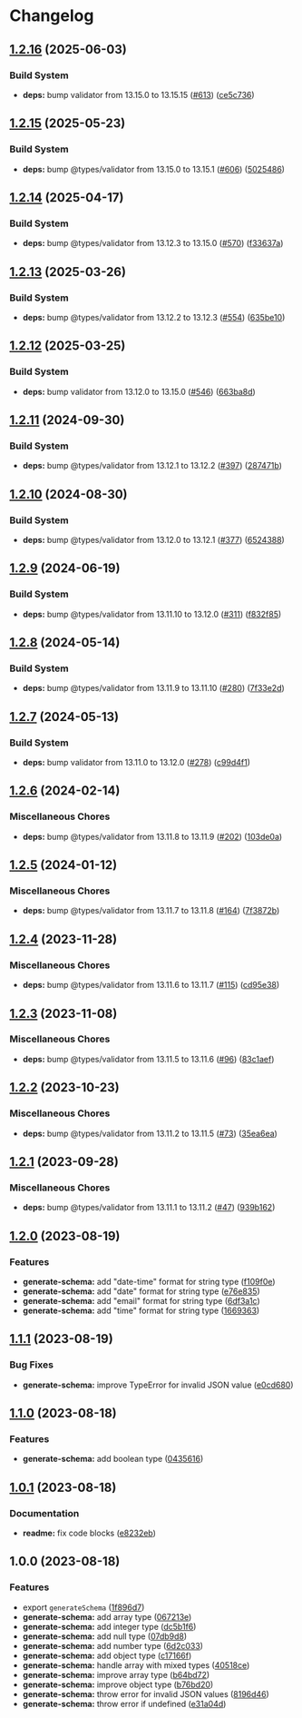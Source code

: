 # Changelog

## [1.2.16](https://github.com/braze-community/json-schema-it/compare/v1.2.15...v1.2.16) (2025-06-03)


### Build System

* **deps:** bump validator from 13.15.0 to 13.15.15 ([#613](https://github.com/braze-community/json-schema-it/issues/613)) ([ce5c736](https://github.com/braze-community/json-schema-it/commit/ce5c7368f16e4615200ae9b4ff0041ff1f64b504))

## [1.2.15](https://github.com/braze-community/json-schema-it/compare/v1.2.14...v1.2.15) (2025-05-23)


### Build System

* **deps:** bump @types/validator from 13.15.0 to 13.15.1 ([#606](https://github.com/braze-community/json-schema-it/issues/606)) ([5025486](https://github.com/braze-community/json-schema-it/commit/5025486d63f1111f95c7a48692108fe93d0e3f52))

## [1.2.14](https://github.com/braze-community/json-schema-it/compare/v1.2.13...v1.2.14) (2025-04-17)


### Build System

* **deps:** bump @types/validator from 13.12.3 to 13.15.0 ([#570](https://github.com/braze-community/json-schema-it/issues/570)) ([f33637a](https://github.com/braze-community/json-schema-it/commit/f33637a82a2af7b5c8c73510fc5ef5ce6354ed9c))

## [1.2.13](https://github.com/braze-community/json-schema-it/compare/v1.2.12...v1.2.13) (2025-03-26)


### Build System

* **deps:** bump @types/validator from 13.12.2 to 13.12.3 ([#554](https://github.com/braze-community/json-schema-it/issues/554)) ([635be10](https://github.com/braze-community/json-schema-it/commit/635be10ed14ad684cf2dd5a84e82390ebfb94ee2))

## [1.2.12](https://github.com/braze-community/json-schema-it/compare/v1.2.11...v1.2.12) (2025-03-25)


### Build System

* **deps:** bump validator from 13.12.0 to 13.15.0 ([#546](https://github.com/braze-community/json-schema-it/issues/546)) ([663ba8d](https://github.com/braze-community/json-schema-it/commit/663ba8de34a18ea8c573400d225f1cb0b60abacd))

## [1.2.11](https://github.com/braze-community/json-schema-it/compare/v1.2.10...v1.2.11) (2024-09-30)


### Build System

* **deps:** bump @types/validator from 13.12.1 to 13.12.2 ([#397](https://github.com/braze-community/json-schema-it/issues/397)) ([287471b](https://github.com/braze-community/json-schema-it/commit/287471beaa3d1b0ba6977b99ad79857ed9cd6a05))

## [1.2.10](https://github.com/braze-community/json-schema-it/compare/v1.2.9...v1.2.10) (2024-08-30)


### Build System

* **deps:** bump @types/validator from 13.12.0 to 13.12.1 ([#377](https://github.com/braze-community/json-schema-it/issues/377)) ([6524388](https://github.com/braze-community/json-schema-it/commit/65243888f8b8dae555ac00f8495f88b11d8a8a6c))

## [1.2.9](https://github.com/braze-community/json-schema-it/compare/v1.2.8...v1.2.9) (2024-06-19)


### Build System

* **deps:** bump @types/validator from 13.11.10 to 13.12.0 ([#311](https://github.com/braze-community/json-schema-it/issues/311)) ([f832f85](https://github.com/braze-community/json-schema-it/commit/f832f85c3da1cd5fc5f4569aaa67ebfa274ac022))

## [1.2.8](https://github.com/braze-community/json-schema-it/compare/v1.2.7...v1.2.8) (2024-05-14)


### Build System

* **deps:** bump @types/validator from 13.11.9 to 13.11.10 ([#280](https://github.com/braze-community/json-schema-it/issues/280)) ([7f33e2d](https://github.com/braze-community/json-schema-it/commit/7f33e2d7b97c8d06e560779a5a8fc20acb84cad1))

## [1.2.7](https://github.com/braze-community/json-schema-it/compare/v1.2.6...v1.2.7) (2024-05-13)


### Build System

* **deps:** bump validator from 13.11.0 to 13.12.0 ([#278](https://github.com/braze-community/json-schema-it/issues/278)) ([c99d4f1](https://github.com/braze-community/json-schema-it/commit/c99d4f19dc3a18c4f8496e7b585c68c92b3a05de))

## [1.2.6](https://github.com/braze-community/json-schema-it/compare/v1.2.5...v1.2.6) (2024-02-14)


### Miscellaneous Chores

* **deps:** bump @types/validator from 13.11.8 to 13.11.9 ([#202](https://github.com/braze-community/json-schema-it/issues/202)) ([103de0a](https://github.com/braze-community/json-schema-it/commit/103de0ad07bc6ea3da7cdfec11d618a41e55499a))

## [1.2.5](https://github.com/braze-community/json-schema-it/compare/v1.2.4...v1.2.5) (2024-01-12)


### Miscellaneous Chores

* **deps:** bump @types/validator from 13.11.7 to 13.11.8 ([#164](https://github.com/braze-community/json-schema-it/issues/164)) ([7f3872b](https://github.com/braze-community/json-schema-it/commit/7f3872b4725c16e6022dd7a277c7d87e6a0a0b2e))

## [1.2.4](https://github.com/braze-community/json-schema-it/compare/v1.2.3...v1.2.4) (2023-11-28)


### Miscellaneous Chores

* **deps:** bump @types/validator from 13.11.6 to 13.11.7 ([#115](https://github.com/braze-community/json-schema-it/issues/115)) ([cd95e38](https://github.com/braze-community/json-schema-it/commit/cd95e3899cab411d4158de064f46a688fff75294))

## [1.2.3](https://github.com/braze-community/json-schema-it/compare/v1.2.2...v1.2.3) (2023-11-08)


### Miscellaneous Chores

* **deps:** bump @types/validator from 13.11.5 to 13.11.6 ([#96](https://github.com/braze-community/json-schema-it/issues/96)) ([83c1aef](https://github.com/braze-community/json-schema-it/commit/83c1aef3599358e04a2c2c8a2af2fe20965588ef))

## [1.2.2](https://github.com/braze-community/json-schema-it/compare/v1.2.1...v1.2.2) (2023-10-23)


### Miscellaneous Chores

* **deps:** bump @types/validator from 13.11.2 to 13.11.5 ([#73](https://github.com/braze-community/json-schema-it/issues/73)) ([35ea6ea](https://github.com/braze-community/json-schema-it/commit/35ea6ea6f210f5e6f09630f2b4f8a15330cee285))

## [1.2.1](https://github.com/braze-community/json-schema-it/compare/v1.2.0...v1.2.1) (2023-09-28)


### Miscellaneous Chores

* **deps:** bump @types/validator from 13.11.1 to 13.11.2 ([#47](https://github.com/braze-community/json-schema-it/issues/47)) ([939b162](https://github.com/braze-community/json-schema-it/commit/939b1624bb52274bbe48bce9e58001b1aa1d5238))

## [1.2.0](https://github.com/braze-community/json-schema-it/compare/v1.1.1...v1.2.0) (2023-08-19)


### Features

* **generate-schema:** add "date-time" format for string type ([f109f0e](https://github.com/braze-community/json-schema-it/commit/f109f0ed075dcaf4d40dfab1958784e6bfe92661))
* **generate-schema:** add "date" format for string type ([e76e835](https://github.com/braze-community/json-schema-it/commit/e76e835f773bbc9a5eafb8f5bbf0b077bd1d5572))
* **generate-schema:** add "email" format for string type ([6df3a1c](https://github.com/braze-community/json-schema-it/commit/6df3a1c644e06e2f1b96262ddc21d51a18ca33f3))
* **generate-schema:** add "time" format for string type ([1669363](https://github.com/braze-community/json-schema-it/commit/1669363656463e1cd6995d2c89778ea3040b28bc))

## [1.1.1](https://github.com/braze-community/json-schema-it/compare/v1.1.0...v1.1.1) (2023-08-19)


### Bug Fixes

* **generate-schema:** improve TypeError for invalid JSON value ([e0cd680](https://github.com/braze-community/json-schema-it/commit/e0cd6800f845271b3ebbfe38469e6f411e5d1b40))

## [1.1.0](https://github.com/braze-community/json-schema-it/compare/v1.0.1...v1.1.0) (2023-08-18)


### Features

* **generate-schema:** add boolean type ([0435616](https://github.com/braze-community/json-schema-it/commit/04356165539d28f2f31f43be2f2b71ce88e6f35e))

## [1.0.1](https://github.com/braze-community/json-schema-it/compare/v1.0.0...v1.0.1) (2023-08-18)


### Documentation

* **readme:** fix code blocks ([e8232eb](https://github.com/braze-community/json-schema-it/commit/e8232eb262725e0fb7a8394908e6f07d5ad093f4))

## 1.0.0 (2023-08-18)


### Features

* export `generateSchema` ([1f896d7](https://github.com/braze-community/json-schema-it/commit/1f896d7aa2d95df20309ebe19a4ba79cfedec2af))
* **generate-schema:** add array type ([067213e](https://github.com/braze-community/json-schema-it/commit/067213e13f25cdda89f317171e2788afcb021810))
* **generate-schema:** add integer type ([dc5b1f6](https://github.com/braze-community/json-schema-it/commit/dc5b1f601fe70e762eee380daf0f7e70a89394df))
* **generate-schema:** add null type ([07db9d8](https://github.com/braze-community/json-schema-it/commit/07db9d86123358baa278ebaa23239f8252de8b15))
* **generate-schema:** add number type ([6d2c033](https://github.com/braze-community/json-schema-it/commit/6d2c033306e3b07a8bcc15d7daaef7f5aef1c6b4))
* **generate-schema:** add object type ([c17166f](https://github.com/braze-community/json-schema-it/commit/c17166f4b841414df7a4c4c3a9db4f84dd507a67))
* **generate-schema:** handle array with mixed types ([40518ce](https://github.com/braze-community/json-schema-it/commit/40518cec0fffeabe4c1c77d13fc9b88ddc78b760))
* **generate-schema:** improve array type ([b64bd72](https://github.com/braze-community/json-schema-it/commit/b64bd7228466f938415d40f435d5e94ca6138559))
* **generate-schema:** improve object type ([b76bd20](https://github.com/braze-community/json-schema-it/commit/b76bd20b3c0f70fadd53ef874795b9fbde277f32))
* **generate-schema:** throw error for invalid JSON values ([8196d46](https://github.com/braze-community/json-schema-it/commit/8196d46da10badfd6eb8ba24c11671afbe8d6cc1))
* **generate-schema:** throw error if undefined ([e31a04d](https://github.com/braze-community/json-schema-it/commit/e31a04d1850d30decd97ebb61ac0459e59995276))
